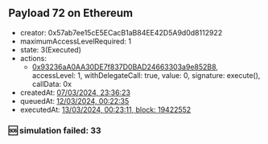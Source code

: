 ## Payload 72 on Ethereum

- creator: 0x57ab7ee15cE5ECacB1aB84EE42D5A9d0d8112922
- maximumAccessLevelRequired: 1
- state: 3(Executed)
- actions:
  - [0x93236aA0AA30DE7f837D0BAD24663303a9e852B8](https://etherscan.io/tx/0x93236aA0AA30DE7f837D0BAD24663303a9e852B8), accessLevel: 1, withDelegateCall: true, value: 0, signature: execute(), callData: 0x
- createdAt: [07/03/2024, 23:36:23](https://etherscan.io/tx/0xd46590d29df90d7ced86afe1378722e3f6bc7c04cef00b77974921ab62112df9)
- queuedAt: [12/03/2024, 00:22:35](https://etherscan.io/tx/0x8e925ab25142d6d04b9bb503d556a80a9274fcc7010fe8320f302cf0e4c6dc75)
- executedAt: [13/03/2024, 00:23:11, block: 19422552](https://etherscan.io/tx/0x36a60a537e1acfcc3168270dcc070fcbbf7f4f787a647fa552f6a38e55f9dea1)

### :sos: simulation failed: 33
